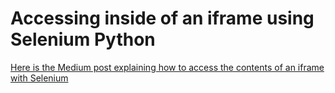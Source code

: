 # Accessing inside of an iframe using Selenium Python

[Here is the Medium post explaining how to access the contents of an iframe with Selenium](https://medium.com/@beekurt/accessing-inside-of-an-iframe-using-selenium-python-bcf1d0bc1914)
